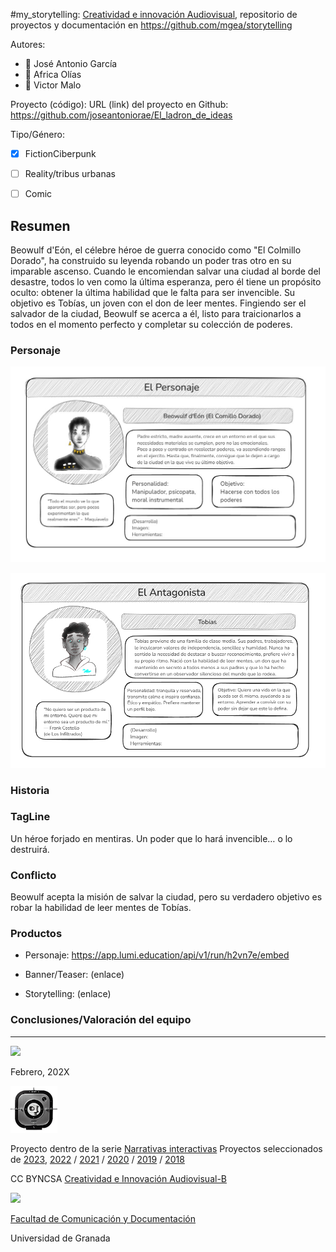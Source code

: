 
#my_storytelling: 
 [Creatividad e innovación Audiovisual](https://www.ugr.es/estudiantes/grados/grado-comunicacion-audiovisual/creacion-difusion-nuevos-contenidos-audiovis), repositorio de proyectos y documentación en https://github.com/mgea/storytelling


Autores:  
<!---
Incluir lista de personas del grupo 
Se puede añadir enlace a página personal de github o lo que se quiera...(optativo)
-->

- :chicken: José Antonio García
- :octopus: Africa Olías
- :wolf: Victor Malo


Proyecto (código): 
URL (link) del proyecto en Github: https://github.com/joseantoniorae/El_ladron_de_ideas


Tipo/Género:  
- [x] FictionCiberpunk  
- [ ] Reality/tribus urbanas  
- [ ] Comic



## Resumen
Beowulf d'Eón, el célebre héroe de guerra conocido como "El Colmillo Dorado", ha construido su leyenda robando un poder tras otro en su imparable ascenso. Cuando le encomiendan salvar una ciudad al borde del desastre, todos lo ven como la última esperanza, pero él tiene un propósito oculto: obtener la última habilidad que le falta para ser invencible. Su objetivo es Tobías, un joven con el don de leer mentes. Fingiendo ser el salvador de la ciudad, Beowulf se acerca a él, listo para traicionarlos a todos en el momento perfecto y completar su colección de poderes.

### Personaje

![download](https://github.com/joseantoniorae/El_ladron_de_ideas/blob/main/Beowulf_Ficha.jpeg)

![download](https://github.com/joseantoniorae/El_ladron_de_ideas/blob/main/Tobias_Ficha.png)

### Historia


### TagLine
Un héroe forjado en mentiras. Un poder que lo hará invencible… o lo destruirá.

### Conflicto 
Beowulf acepta la misión de salvar la ciudad, pero su verdadero objetivo es robar la habilidad de leer mentes de Tobías.

### Productos

- Personaje: https://app.lumi.education/api/v1/run/h2vn7e/embed


- Banner/Teaser:  (enlace) 


- Storytelling: (enlace) 




### Conclusiones/Valoración del equipo






------
![](https://upload.wikimedia.org/wikipedia/commons/thumb/6/62/CC-BY-SA-Andere_Wikis_%28v%29.svg/200px-CC-BY-SA-Andere_Wikis_%28v%29.svg.png)

<!---
Lista completa de emojis de markDown - https://gist.github.com/rxaviers/7360908) 
-->

Febrero, 202X

![](https://github.com/mgea/CRIAv/blob/main/logo_criav75.png)

Proyecto dentro de la serie [Narrativas interactivas](https://github.com/mgea/storytelling/blob/master/What_is_a_digital_storytelling.md) 
Proyectos seleccionados de [2023](https://github.com/mgea/storytelling/tree/master/2023), [2022](https://github.com/mgea/storytelling/blob/master/2022/readme.md) / [2021](https://github.com/mgea/storytelling/blob/master/2021/readme.md) / [2020](https://github.com/mgea/storytelling/blob/master/2020/readme.md)  / 
[2019](https://github.com/mgea/storytelling/blob/master/2019/readme.md) / [2018](https://github.com/mgea/storytelling/blob/master/2018/readme.md) 

CC BYNCSA [Creatividad e Innovación Audiovisual-B](https://github.com/mgea/criav/)

<img src="https://mirrors.creativecommons.org/presskit/buttons/88x31/png/by-nc-sa.png"  width="75" > 

[Facultad de Comunicación y Documentación](http://fcd.ugr.es)

Universidad de Granada

